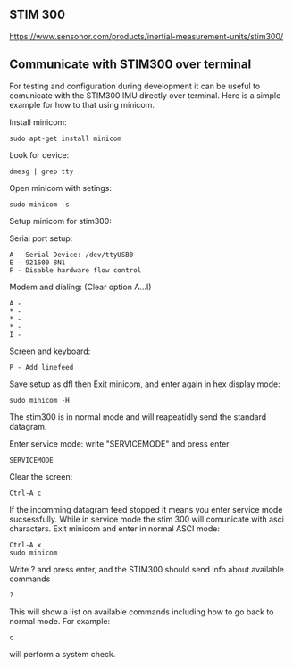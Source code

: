 ## STIM 300
https://www.sensonor.com/products/inertial-measurement-units/stim300/


## Communicate with STIM300 over terminal
For testing and configuration during development it can be useful to comunicate with the STIM300 IMU directly over terminal. 
Here is a simple example for how to that using minicom.

Install minicom: 

    sudo apt-get install minicom

Look for device:

    dmesg | grep tty

Open minicom with setings:

    sudo minicom -s

Setup minicom for stim300:

Serial port setup:

    A - Serial Device: /dev/ttyUSB0
    E - 921600 8N1
    F - Disable hardware flow control

Modem and dialing: (Clear option A...I)

    A - 
    * -
    * -
    * -
    I -

Screen and keyboard:

    P - Add linefeed

Save setup as dfl then Exit minicom, and enter again in hex display mode:

    sudo minicom -H

The stim300 is in normal mode and will reapeatidly send the standard datagram.

Enter service mode: write "SERVICEMODE" and press enter

    SERVICEMODE

Clear the screen:

    Ctrl-A c
    
If the incomming datagram feed stopped it means you enter service mode sucsessfully. While in service mode the stim 300 will comunicate with asci characters. Exit minicom and enter in normal ASCI mode:

    Ctrl-A x
    sudo minicom
   
Write ? and press enter, and the STIM300 should send info about available commands

    ?

This will show a list on available commands including how to go back to normal mode. For example:

    c
    
 will perform a system check.
